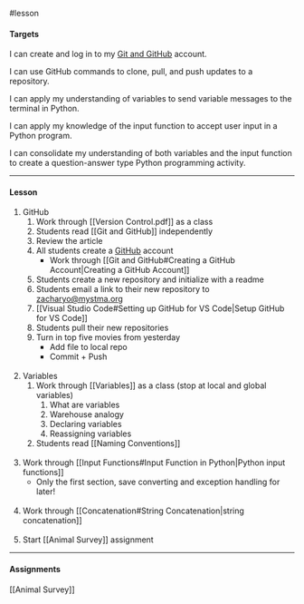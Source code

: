 #lesson

#### Targets
I can create and log in to my [Git and GitHub](app://obsidian.md/Git%20and%20GitHub) account.

I can use GitHub commands to clone, pull, and push updates to a repository.

I can apply my understanding of variables to send variable messages to the terminal in Python.

I can apply my knowledge of the input function to accept user input in a Python program.

I can consolidate my understanding of both variables and the input function to create a question-answer type Python programming activity.

---
#### Lesson

1. GitHub
	1. Work through [[Version Control.pdf]] as a class
	2. Students read [[Git and GitHub]] independently
	3. Review the article
	4. All students create a [GitHub](https://github.com/) account
		* Work through [[Git and GitHub#Creating a GitHub Account|Creating a GitHub Account]]
	5. Students create a new repository and initialize with a readme
	6. Students email a link to their new repository to zacharyo@mystma.org
	7. [[Visual Studio Code#Setting up GitHub for VS Code|Setup GitHub for VS Code]]
	8. Students pull their new repositories
	9. Turn in top five movies from yesterday
		* Add file to local repo
		* Commit + Push<br><br>
2.  Variables
	1. Work through [[Variables]] as a class (stop at local and global variables)
		1. What are variables
		2. Warehouse analogy
		3. Declaring variables
		4. Reassigning variables
	2. Students read [[Naming Conventions]]<br><br>
3. Work through [[Input Functions#Input Function in Python|Python input functions]]
	* Only the first section, save converting and exception handling for later!<br><br>
4. Work through [[Concatenation#String Concatenation|string concatenation]]<br><br>
5. Start [[Animal Survey]] assignment


---
#### Assignments

[[Animal Survey]]
